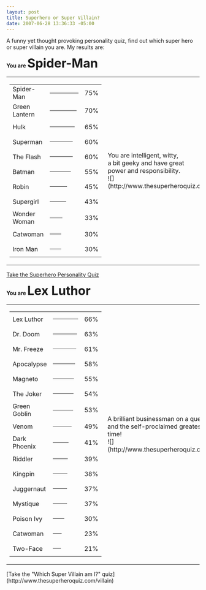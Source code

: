```yaml
---
layout: post
title: Superhero or Super Villain?
date: 2007-06-28 13:36:33 -05:00
---
```


A funny yet thought provoking personality quiz, find out which super hero or super villain you are. My results are:  

**You are <font size="6">Spider-Man</font>**

<table unselectable="on">
    <tbody>
        <tr>
            <td>
                <table unselectable="on">
                    <tbody>
                        <tr>
                            <td>Spider-Man</td>
                            <td>
                                <hr width="75" size="4" align="left" noshade="">
                            </td>
                            <td>75%</td>
                        </tr>
                        <tr>
                            <td>Green Lantern</td>
                            <td>
                                <hr width="70" size="4" align="left" noshade="">
                            </td>
                            <td>70%</td>
                        </tr>
                        <tr>
                            <td>Hulk</td>
                            <td>
                                <hr width="65" size="4" align="left" noshade="">
                            </td>
                            <td>65%</td>
                        </tr>
                        <tr>
                            <td>Superman</td>
                            <td>
                                <hr width="60" size="4" align="left" noshade="">
                            </td>
                            <td>60%</td>
                        </tr>
                        <tr>
                            <td>The Flash</td>
                            <td>
                                <hr width="60" size="4" align="left" noshade="">
                            </td>
                            <td>60%</td>
                        </tr>
                        <tr>
                            <td>Batman</td>
                            <td>
                                <hr width="55" size="4" align="left" noshade="">
                            </td>
                            <td>55%</td>
                        </tr>
                        <tr>
                            <td>Robin</td>
                            <td>
                                <hr width="45" size="4" align="left" noshade="">
                            </td>
                            <td>45%</td>
                        </tr>
                        <tr>
                            <td>Supergirl</td>
                            <td>
                                <hr width="43" size="4" align="left" noshade="">
                            </td>
                            <td>43%</td>
                        </tr>
                        <tr>
                            <td>Wonder Woman</td>
                            <td>
                                <hr width="33" size="4" align="left" noshade="">
                            </td>
                            <td>33%</td>
                        </tr>
                        <tr>
                            <td>Catwoman</td>
                            <td>
                                <hr width="30" size="4" align="left" noshade="">
                            </td>
                            <td>30%</td>
                        </tr>
                        <tr>
                            <td>Iron Man</td>
                            <td>
                                <hr width="30" size="4" align="left" noshade="">
                            </td>
                            <td>30%</td>
                        </tr>
                    </tbody>
                </table>
            </td>
            <td>
                You are intelligent, witty,
                <br>a bit geeky and have great
                <br>power and responsibility.
                <br>
                ![](http://www.thesuperheroquiz.com/pics/spidy.gif)
            </td>
        </tr>
    </tbody>
</table>

[Take the Superhero Personality Quiz](http://www.thesuperheroquiz.com/)

**You are <font size="6">Lex Luthor</font>**

<table unselectable="on">
    <tbody>
        <tr>
            <td>
                <table unselectable="on">
                    <tbody>
                        <tr>
                            <td>Lex Luthor</td>
                            <td>
                                <hr width="66" size="4" align="left" noshade="">
                            </td>
                            <td>66%</td>
                        </tr>
                        <tr>
                            <td>Dr. Doom</td>
                            <td>
                                <hr width="63" size="4" align="left" noshade="">
                            </td>
                            <td>63%</td>
                        </tr>
                        <tr>
                            <td>Mr. Freeze</td>
                            <td>
                                <hr width="61" size="4" align="left" noshade="">
                            </td>
                            <td>61%</td>
                        </tr>
                        <tr>
                            <td>Apocalypse</td>
                            <td>
                                <hr width="58" size="4" align="left" noshade="">
                            </td>
                            <td>58%</td>
                        </tr>
                        <tr>
                            <td>Magneto</td>
                            <td>
                                <hr width="55" size="4" align="left" noshade="">
                            </td>
                            <td>55%</td>
                        </tr>
                        <tr>
                            <td>The Joker</td>
                            <td>
                                <hr width="54" size="4" align="left" noshade="">
                            </td>
                            <td>54%</td>
                        </tr>
                        <tr>
                            <td>Green Goblin</td>
                            <td>
                                <hr width="53" size="4" align="left" noshade="">
                            </td>
                            <td>53%</td>
                        </tr>
                        <tr>
                            <td>Venom</td>
                            <td>
                                <hr width="49" size="4" align="left" noshade="">
                            </td>
                            <td>49%</td>
                        </tr>
                        <tr>
                            <td>Dark Phoenix</td>
                            <td>
                                <hr width="41" size="4" align="left" noshade="">
                            </td>
                            <td>41%</td>
                        </tr>
                        <tr>
                            <td>Riddler</td>
                            <td>
                                <hr width="39" size="4" align="left" noshade="">
                            </td>
                            <td>39%</td>
                        </tr>
                        <tr>
                            <td>Kingpin</td>
                            <td>
                                <hr width="38" size="4" align="left" noshade="">
                            </td>
                            <td>38%</td>
                        </tr>
                        <tr>
                            <td>Juggernaut</td>
                            <td>
                                <hr width="37" size="4" align="left" noshade="">
                            </td>
                            <td>37%</td>
                        </tr>
                        <tr>
                            <td>Mystique</td>
                            <td>
                                <hr width="37" size="4" align="left" noshade="">
                            </td>
                            <td>37%</td>
                        </tr>
                        <tr>
                            <td>Poison Ivy</td>
                            <td>
                                <hr width="30" size="4" align="left" noshade="">
                            </td>
                            <td>30%</td>
                        </tr>
                        <tr>
                            <td>Catwoman</td>
                            <td>
                                <hr width="23" size="4" align="left" noshade="">
                            </td>
                            <td>23%</td>
                        </tr>
                        <tr>
                            <td>Two-Face</td>
                            <td>
                                <hr width="21" size="4" align="left" noshade="">
                            </td>
                            <td>21%</td>
                        </tr>
                    </tbody>
                </table>
            </td>
            <td width="250">
                A brilliant businessman on a quest for world domination and the self-proclaimed greatest criminal mind of our time!
                <br>
                ![](http://www.thesuperheroquiz.com/villain/pics/lex2.jpg)
            </td>
        </tr>
    </tbody>
</table>
[Take the "Which Super Villain am I?" quiz](http://www.thesuperheroquiz.com/villain)
